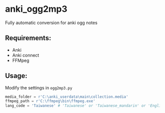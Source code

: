 # anki_ogg2mp3
Fully automatic conversion for anki ogg notes

## Requirements:
- Anki
- Anki connect
- FFMpeg

## Usage:
Modify the settings in `ogg2mp3.py`
``` python
media_folder = r'C:\anki_userdata\main\collection.media'
ffmpeg_path = r'C:\ffmpeg\bin\ffmpeg.exe'
lang_code = 'Taiwanese' # 'Taiwanese' or 'Taiwanese_mandarin' or 'English'
```
